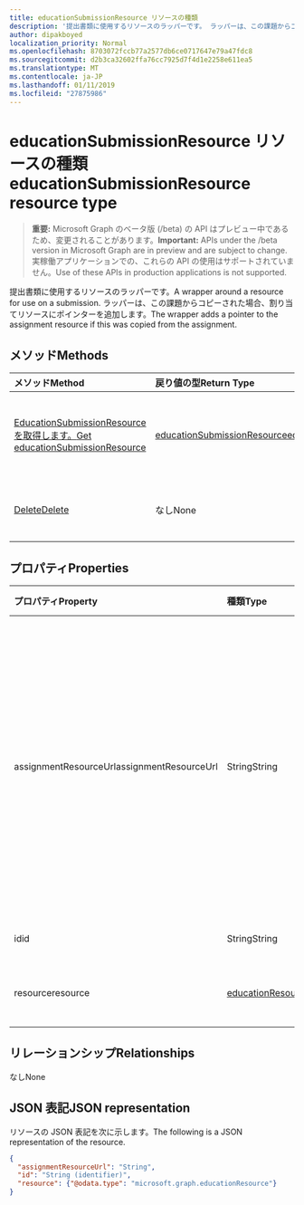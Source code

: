 ```yaml
---
title: educationSubmissionResource リソースの種類
description: '提出書類に使用するリソースのラッパーです。 ラッパーは、この課題からコピーされた場合、割り当てリソースにポインターを追加します。  '
author: dipakboyed
localization_priority: Normal
ms.openlocfilehash: 8703072fccb77a2577db6ce0717647e79a47fdc8
ms.sourcegitcommit: d2b3ca32602ffa76cc7925d7f4d1e2258e611ea5
ms.translationtype: MT
ms.contentlocale: ja-JP
ms.lasthandoff: 01/11/2019
ms.locfileid: "27875986"
---
```

# <a name="educationsubmissionresource-resource-type"></a><span data-ttu-id="f8ca5-104">educationSubmissionResource リソースの種類</span><span class="sxs-lookup"><span data-stu-id="f8ca5-104">educationSubmissionResource resource type</span></span>

> <span data-ttu-id="f8ca5-105">**重要:** Microsoft Graph のベータ版 (/beta) の API はプレビュー中であるため、変更されることがあります。</span><span class="sxs-lookup"><span data-stu-id="f8ca5-105">**Important:** APIs under the /beta version in Microsoft Graph are in preview and are subject to change.</span></span> <span data-ttu-id="f8ca5-106">実稼働アプリケーションでの、これらの API の使用はサポートされていません。</span><span class="sxs-lookup"><span data-stu-id="f8ca5-106">Use of these APIs in production applications is not supported.</span></span>

<span data-ttu-id="f8ca5-107">提出書類に使用するリソースのラッパーです。</span><span class="sxs-lookup"><span data-stu-id="f8ca5-107">A wrapper around a resource for use on a submission.</span></span> <span data-ttu-id="f8ca5-108">ラッパーは、この課題からコピーされた場合、割り当てリソースにポインターを追加します。</span><span class="sxs-lookup"><span data-stu-id="f8ca5-108">The wrapper adds a pointer to the assignment resource if this was copied from the assignment.</span></span>  


## <a name="methods"></a><span data-ttu-id="f8ca5-109">メソッド</span><span class="sxs-lookup"><span data-stu-id="f8ca5-109">Methods</span></span>

| <span data-ttu-id="f8ca5-110">メソッド</span><span class="sxs-lookup"><span data-stu-id="f8ca5-110">Method</span></span>           | <span data-ttu-id="f8ca5-111">戻り値の型</span><span class="sxs-lookup"><span data-stu-id="f8ca5-111">Return Type</span></span>    |<span data-ttu-id="f8ca5-112">説明</span><span class="sxs-lookup"><span data-stu-id="f8ca5-112">Description</span></span>|
|:---------------|:--------|:----------|
|[<span data-ttu-id="f8ca5-113">EducationSubmissionResource を取得します。</span><span class="sxs-lookup"><span data-stu-id="f8ca5-113">Get educationSubmissionResource</span></span>](../api/educationsubmissionresource-get.md) | [<span data-ttu-id="f8ca5-114">educationSubmissionResource</span><span class="sxs-lookup"><span data-stu-id="f8ca5-114">educationSubmissionResource</span></span>](educationsubmissionresource.md) |<span data-ttu-id="f8ca5-115">**EducationSubmissionResource**オブジェクトのプロパティと関係を参照してください。</span><span class="sxs-lookup"><span data-stu-id="f8ca5-115">Read properties and relationships of an **educationSubmissionResource** object.</span></span>|
|[<span data-ttu-id="f8ca5-116">Delete</span><span class="sxs-lookup"><span data-stu-id="f8ca5-116">Delete</span></span>](../api/educationsubmissionresource-delete.md) | <span data-ttu-id="f8ca5-117">なし</span><span class="sxs-lookup"><span data-stu-id="f8ca5-117">None</span></span> |<span data-ttu-id="f8ca5-118">**EducationSubmissionResource**オブジェクトを削除します。</span><span class="sxs-lookup"><span data-stu-id="f8ca5-118">Delete an **educationSubmissionResource** object.</span></span> |

## <a name="properties"></a><span data-ttu-id="f8ca5-119">プロパティ</span><span class="sxs-lookup"><span data-stu-id="f8ca5-119">Properties</span></span>
| <span data-ttu-id="f8ca5-120">プロパティ</span><span class="sxs-lookup"><span data-stu-id="f8ca5-120">Property</span></span>     | <span data-ttu-id="f8ca5-121">種類</span><span class="sxs-lookup"><span data-stu-id="f8ca5-121">Type</span></span>   |<span data-ttu-id="f8ca5-122">説明</span><span class="sxs-lookup"><span data-stu-id="f8ca5-122">Description</span></span>|
|:---------------|:--------|:----------|
|<span data-ttu-id="f8ca5-123">assignmentResourceUrl</span><span class="sxs-lookup"><span data-stu-id="f8ca5-123">assignmentResourceUrl</span></span>|<span data-ttu-id="f8ca5-124">String</span><span class="sxs-lookup"><span data-stu-id="f8ca5-124">String</span></span>|<span data-ttu-id="f8ca5-125">このリソースのコピー元の割り当てへのポインター。</span><span class="sxs-lookup"><span data-stu-id="f8ca5-125">Pointer to the assignment from which this resource was copied.</span></span> <span data-ttu-id="f8ca5-126">これが null の場合、受講者は、リソースをアップロードします。</span><span class="sxs-lookup"><span data-stu-id="f8ca5-126">If this is null, the student uploaded the resource.</span></span>|
|<span data-ttu-id="f8ca5-127">id</span><span class="sxs-lookup"><span data-stu-id="f8ca5-127">id</span></span>|<span data-ttu-id="f8ca5-128">String</span><span class="sxs-lookup"><span data-stu-id="f8ca5-128">String</span></span>| <span data-ttu-id="f8ca5-129">読み取り専用です。</span><span class="sxs-lookup"><span data-stu-id="f8ca5-129">Read-only.</span></span>|
|<span data-ttu-id="f8ca5-130">resource</span><span class="sxs-lookup"><span data-stu-id="f8ca5-130">resource</span></span>|[<span data-ttu-id="f8ca5-131">educationResource</span><span class="sxs-lookup"><span data-stu-id="f8ca5-131">educationResource</span></span>](educationresource.md)|<span data-ttu-id="f8ca5-132">リソース オブジェクト。</span><span class="sxs-lookup"><span data-stu-id="f8ca5-132">Resource object.</span></span>|

## <a name="relationships"></a><span data-ttu-id="f8ca5-133">リレーションシップ</span><span class="sxs-lookup"><span data-stu-id="f8ca5-133">Relationships</span></span>
<span data-ttu-id="f8ca5-134">なし</span><span class="sxs-lookup"><span data-stu-id="f8ca5-134">None</span></span>


## <a name="json-representation"></a><span data-ttu-id="f8ca5-135">JSON 表記</span><span class="sxs-lookup"><span data-stu-id="f8ca5-135">JSON representation</span></span>

<span data-ttu-id="f8ca5-136">リソースの JSON 表記を次に示します。</span><span class="sxs-lookup"><span data-stu-id="f8ca5-136">The following is a JSON representation of the resource.</span></span>

<!-- {
  "blockType": "resource",
  "optionalProperties": [

  ],
  "@odata.type": "microsoft.graph.educationSubmissionResource"
}-->

```json
{
  "assignmentResourceUrl": "String",
  "id": "String (identifier)",
  "resource": {"@odata.type": "microsoft.graph.educationResource"}
}
```

<!-- uuid: 8fcb5dbc-d5aa-4681-8e31-b001d5168d79
2015-10-25 14:57:30 UTC -->
<!-- {
  "type": "#page.annotation",
  "description": "educationSubmissionResource resource",
  "keywords": "",
  "section": "documentation",
  "tocPath": ""
}-->
